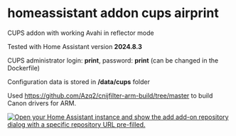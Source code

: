 # homeassistant addon cups airprint
CUPS addon with working Avahi in reflector mode 

Tested with Home Assistant version **2024.8.3**

CUPS administrator login: **print**, password: **print** (can be changed in the Dockerfile)

Configuration data is stored in **/data/cups** folder

Used https://github.com/Azq2/cnijfilter-arm-build/tree/master to build Canon drivers for ARM.

[![Open your Home Assistant instance and show the add add-on repository dialog with a specific repository URL pre-filled.](https://my.home-assistant.io/badges/supervisor_add_addon_repository.svg)](https://my.home-assistant.io/redirect/supervisor_add_addon_repository/?repository_url=https%3A%2F%2Fgithub.com%2Frghereben%2Fhomeassistant-addon-cups-airprint)
